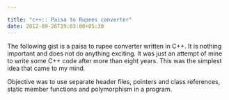 ```yaml
---

title: "c++:: Paisa to Rupees converter"
date: 2012-09-26T19:03:00+05:30
---
```

The following gist is a paisa to rupee converter written in C++. It is nothing important and does not do anything exciting. It was just an attempt of mine to write some C++ code after more than eight years. This was the simplest idea that came to my mind.

Objective was to use separate header files, pointers and class references, static member functions and polymorphism in a program.

<script src="https://gist.github.com/3787915.js"> </script>
